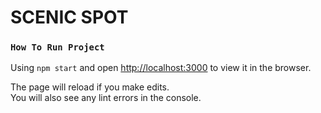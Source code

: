 # SCENIC SPOT

### `How To Run Project`

Using `npm start` and
open [http://localhost:3000](http://localhost:3000) to view it in the browser.

The page will reload if you make edits.\
You will also see any lint errors in the console.

